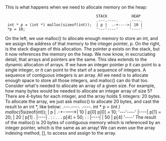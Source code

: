 This is what happens when we need to allocate memory on the heap:

                                             STACK           HEAP
                                             .---.----.     .----.
     int * p = (int *) malloc(sizeof(int));  | p |  .-+---->| 10 |
     *p = 10;                                '---'----'     '----'

On the left, we use malloc() to allocate enough memory to store an int, and we assign the address of that memory to the integer pointer, p.
On the right, is the stack diagram of this allocation.
The pointer p exists on the stack, but it now references the memory on the heap.
We now know, in excruciating detail, that arrays and pointers are the same.
This idea extends to the dynamic allocation of arrays.
If we have an integer pointer p it can point to a single integer, or it can point to the start of a sequence of integers.
A sequence of contiguous integers is an array.
All we need is to allocate enough space to store all those integers, and malloc() can do that too.
Consider what's needed to allocate an array of a given size.
For example, how many bytes would be needed to allocate an integer array of size 5?
There are 4-bytes for each integer, and the array holds 5 integers: 20 bytes.
To allocate the array, we just ask malloc() to allocate 20 bytes, and cast the result to an int *, like below:
                                                .---.----.     .----.
      int * p = (int *) malloc(5*sizeof(int));   | p |  .-+---->| 10 | p[0]
      p[0] = 10;                                 '---'----'     |----|
      p[1] = 20;                                 | 20 | p[1]
      .                                          |----|
      .                                          :    :
      .                                          .    .
      p[4] = 50;                                 :    :
                                                 |----|
                                                 | 50 | p[4]
                                                 '----'
The result of the malloc() is 20 bytes of contiguous memory which is referenced by an integer pointer, which is the same as an array!
We can even use the array indexing method, [], to access and assign to the array.


